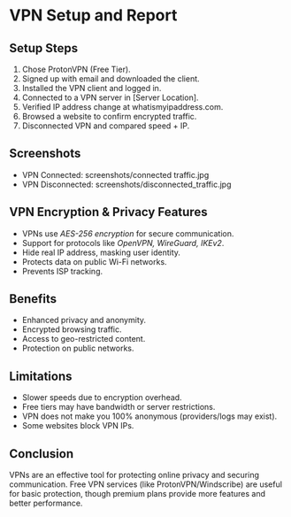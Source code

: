 # VPN Setup and Report

## Setup Steps
1. Chose ProtonVPN (Free Tier).
2. Signed up with email and downloaded the client.
3. Installed the VPN client and logged in.
4. Connected to a VPN server in [Server Location].
5. Verified IP address change at whatismyipaddress.com.
6. Browsed a website to confirm encrypted traffic.
7. Disconnected VPN and compared speed + IP.

## Screenshots
- VPN Connected: screenshots/connected traffic.jpg
- VPN Disconnected: screenshots/disconnected_traffic.jpg

## VPN Encryption & Privacy Features
- VPNs use *AES-256 encryption* for secure communication.
- Support for protocols like *OpenVPN, WireGuard, IKEv2*.
- Hide real IP address, masking user identity.
- Protects data on public Wi-Fi networks.
- Prevents ISP tracking.

## Benefits
- Enhanced privacy and anonymity.
- Encrypted browsing traffic.
- Access to geo-restricted content.
- Protection on public networks.

## Limitations
- Slower speeds due to encryption overhead.
- Free tiers may have bandwidth or server restrictions.
- VPN does not make you 100% anonymous (providers/logs may exist).
- Some websites block VPN IPs.

## Conclusion
VPNs are an effective tool for protecting online privacy and securing communication. Free VPN services (like ProtonVPN/Windscribe) are useful for basic protection, though premium plans provide more features and better performance.
